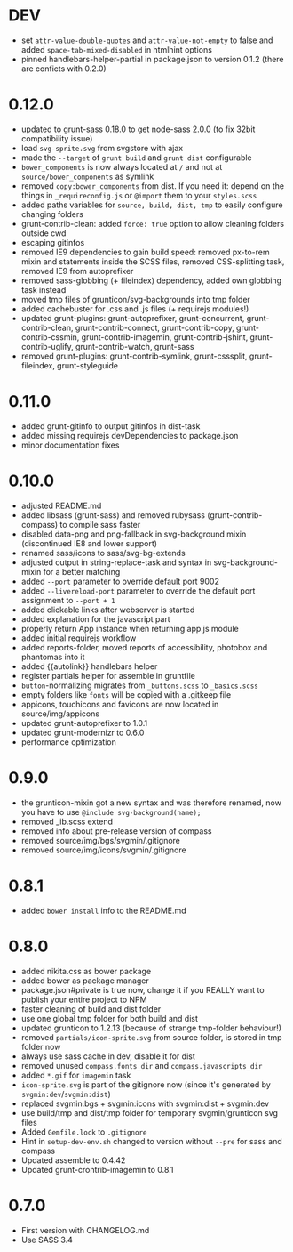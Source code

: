 # DEV

* set `attr-value-double-quotes` and `attr-value-not-empty` to false and added `space-tab-mixed-disabled` in htmlhint options
* pinned handlebars-helper-partial in package.json to version 0.1.2 (there are conficts with 0.2.0)

# 0.12.0

* updated to grunt-sass 0.18.0 to get node-sass 2.0.0 (to fix 32bit compatibility issue)
* load `svg-sprite.svg` from svgstore with ajax
* made the `--target` of `grunt build` and `grunt dist` configurable
* `bower_components` is now always located at `/` and not at `source/bower_components` as symlink
* removed `copy:bower_components` from dist. If you need it: depend on the things in `_requireconfig.js` or `@import` them to your `styles.scss`
* added paths variables for `source, build, dist, tmp` to easily configure changing folders
* grunt-contrib-clean: added `force: true` option to allow cleaning folders outside cwd
* escaping gitinfos
* removed IE9 dependencies to gain build speed: removed px-to-rem mixin and statements inside the SCSS files, removed CSS-splitting task, removed IE9 from autoprefixer
* removed sass-globbing (+ fileindex) dependency, added own globbing task instead
* moved tmp files of grunticon/svg-backgrounds into tmp folder
* added cachebuster for .css and .js files (+ requirejs modules!)
* updated grunt-plugins: grunt-autoprefixer, grunt-concurrent, grunt-contrib-clean, grunt-contrib-connect, grunt-contrib-copy, grunt-contrib-cssmin, grunt-contrib-imagemin, grunt-contrib-jshint, grunt-contrib-uglify, grunt-contrib-watch, grunt-sass
* removed grunt-plugins: grunt-contrib-symlink, grunt-csssplit, grunt-fileindex, grunt-styleguide

# 0.11.0

* added grunt-gitinfo to output gitinfos in dist-task
* added missing requirejs devDependencies to package.json
* minor documentation fixes

# 0.10.0

* adjusted README.md
* added libsass (grunt-sass) and removed rubysass (grunt-contrib-compass) to compile sass faster
* disabled data-png and png-fallback in svg-background mixin (discontinued IE8 and lower support)
* renamed sass/icons to sass/svg-bg-extends
* adjusted output in string-replace-task and syntax in svg-background-mixin for a better matching
* added `--port` parameter to override default port 9002
* added `--livereload-port` parameter to override the default port assignment to `--port + 1`
* added clickable links after webserver is started
* added explanation for the javascript part
* properly return App instance when returning app.js module
* added initial requirejs workflow
* added reports-folder, moved reports of accessibility, photobox and phantomas into it
* added {{autolink}} handlebars helper
* register partials helper for assemble in gruntfile
* `button`-normalizing migrates from `_buttons.scss` to `_basics.scss`
* empty folders like `fonts` will be copied with a .gitkeep file
* appicons, touchicons and favicons are now located in source/img/appicons
* updated grunt-autoprefixer to 1.0.1
* updated grunt-modernizr to 0.6.0
* performance optimization

# 0.9.0

* the grunticon-mixin got a new syntax and was therefore renamed, now you have to use `@include svg-background(name);`
* removed _ib.scss extend
* removed info about pre-release version of compass
* removed source/img/bgs/svgmin/.gitignore
* removed source/img/icons/svgmin/.gitignore

# 0.8.1

* added `bower install` info to the README.md

# 0.8.0

* added nikita.css as bower package
* added bower as package manager
* package.json#private is true now, change it if you REALLY want to publish your entire project to NPM
* faster cleaning of build and dist folder
* use one global tmp folder for both build and dist
* updated grunticon to 1.2.13 (because of strange tmp-folder behaviour!)
* removed `partials/icon-sprite.svg` from source folder, is stored in tmp folder now
* always use sass cache in dev, disable it for dist
* removed unused `compass.fonts_dir` and `compass.javascripts_dir`
* added `*.gif` for `imagemin` task
* `icon-sprite.svg` is part of the gitignore now (since it's generated by `svgmin:dev`/`svgmin:dist`)
* replaced svgmin:bgs + svgmin:icons with svgmin:dist + svgmin:dev
* use build/tmp and dist/tmp folder for temporary svgmin/grunticon svg files
* Added `Gemfile.lock` to `.gitignore`
* Hint in `setup-dev-env.sh` changed to version without `--pre` for sass and compass
* Updated assemble to 0.4.42
* Updated grunt-crontrib-imagemin to 0.8.1

# 0.7.0

* First version with CHANGELOG.md
* Use SASS 3.4
